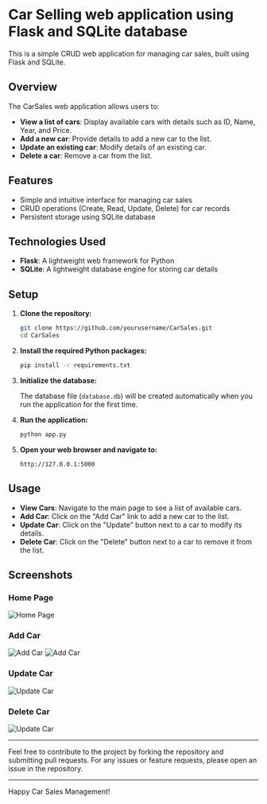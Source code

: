 # Car Selling web application using Flask and SQLite database

This is a simple CRUD web application for managing car sales, built using Flask and SQLite.

## Overview

The CarSales web application allows users to:

- **View a list of cars**: Display available cars with details such as ID, Name, Year, and Price.
- **Add a new car**: Provide details to add a new car to the list.
- **Update an existing car**: Modify details of an existing car.
- **Delete a car**: Remove a car from the list.

## Features

- Simple and intuitive interface for managing car sales
- CRUD operations (Create, Read, Update, Delete) for car records
- Persistent storage using SQLite database

## Technologies Used

- **Flask**: A lightweight web framework for Python
- **SQLite**: A lightweight database engine for storing car details


## Setup

1. **Clone the repository:**

    ```bash
    git clone https://github.com/yourusername/CarSales.git
    cd CarSales
    ```

2. **Install the required Python packages:**

    ```bash
    pip install -r requirements.txt
    ```

3. **Initialize the database:**

    The database file (`database.db`) will be created automatically when you run the application for the first time.

4. **Run the application:**

    ```bash
    python app.py
    ```

5. **Open your web browser and navigate to:**

    ```
    http://127.0.0.1:5000
    ```

## Usage

- **View Cars**: Navigate to the main page to see a list of available cars.
- **Add Car**: Click on the "Add Car" link to add a new car to the list.
- **Update Car**: Click on the "Update" button next to a car to modify its details.
- **Delete Car**: Click on the "Delete" button next to a car to remove it from the list.

## Screenshots

### Home Page

![Home Page](https://github.com/user-attachments/assets/3dd9cd44-d9b7-4a5d-8007-e7d821267a99)

### Add Car

![Add Car](https://github.com/user-attachments/assets/7d7e615c-a800-40a0-844e-79958df43803)
![Add Car](https://github.com/user-attachments/assets/a81f41d9-4c81-43ef-91f1-f270e59f2b7d)

### Update Car

![Update Car](https://github.com/user-attachments/assets/20e6407e-a39f-4f10-98c2-b006ac5aea7e)

### Delete Car

![Update Car](https://github.com/user-attachments/assets/c8c3d1b9-4982-4bcc-9067-d3169cdd94a9)

---

Feel free to contribute to the project by forking the repository and submitting pull requests. For any issues or feature requests, please open an issue in the repository.

---

Happy Car Sales Management!


